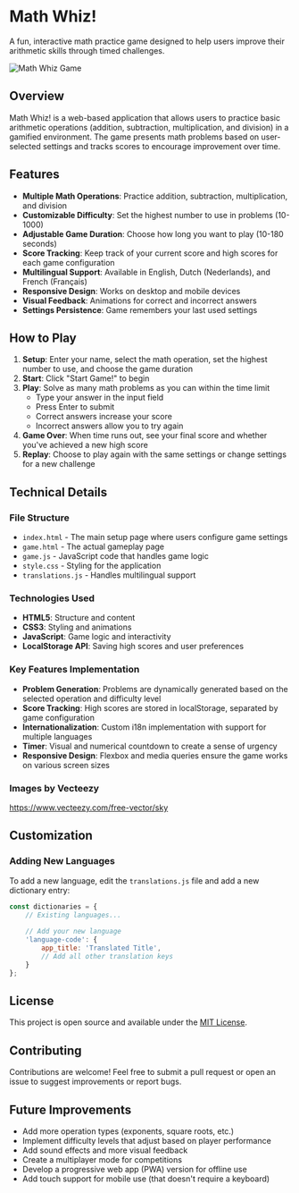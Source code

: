 # Math Whiz!

A fun, interactive math practice game designed to help users improve their arithmetic skills through timed challenges.

![Math Whiz Game](https://via.placeholder.com/800x400?text=Math+Whiz+Game)

## Overview

Math Whiz! is a web-based application that allows users to practice basic arithmetic operations (addition, subtraction, multiplication, and division) in a gamified environment. The game presents math problems based on user-selected settings and tracks scores to encourage improvement over time.

## Features

- **Multiple Math Operations**: Practice addition, subtraction, multiplication, and division
- **Customizable Difficulty**: Set the highest number to use in problems (10-1000)
- **Adjustable Game Duration**: Choose how long you want to play (10-180 seconds)
- **Score Tracking**: Keep track of your current score and high scores for each game configuration
- **Multilingual Support**: Available in English, Dutch (Nederlands), and French (Français)
- **Responsive Design**: Works on desktop and mobile devices
- **Visual Feedback**: Animations for correct and incorrect answers
- **Settings Persistence**: Game remembers your last used settings

## How to Play

1. **Setup**: Enter your name, select the math operation, set the highest number to use, and choose the game duration
2. **Start**: Click "Start Game!" to begin
3. **Play**: Solve as many math problems as you can within the time limit
   - Type your answer in the input field
   - Press Enter to submit
   - Correct answers increase your score
   - Incorrect answers allow you to try again
4. **Game Over**: When time runs out, see your final score and whether you've achieved a new high score
5. **Replay**: Choose to play again with the same settings or change settings for a new challenge

## Technical Details

### File Structure

- `index.html` - The main setup page where users configure game settings
- `game.html` - The actual gameplay page
- `game.js` - JavaScript code that handles game logic
- `style.css` - Styling for the application
- `translations.js` - Handles multilingual support

### Technologies Used

- **HTML5**: Structure and content
- **CSS3**: Styling and animations
- **JavaScript**: Game logic and interactivity
- **LocalStorage API**: Saving high scores and user preferences

### Key Features Implementation

- **Problem Generation**: Problems are dynamically generated based on the selected operation and difficulty level
- **Score Tracking**: High scores are stored in localStorage, separated by game configuration
- **Internationalization**: Custom i18n implementation with support for multiple languages
- **Timer**: Visual and numerical countdown to create a sense of urgency
- **Responsive Design**: Flexbox and media queries ensure the game works on various screen sizes

### Images by Vecteezy
https://www.vecteezy.com/free-vector/sky

## Customization

### Adding New Languages

To add a new language, edit the `translations.js` file and add a new dictionary entry:

```javascript
const dictionaries = {
    // Existing languages...
    
    // Add your new language
    'language-code': {
        app_title: 'Translated Title',
        // Add all other translation keys
    }
};
```

## License

This project is open source and available under the [MIT License](LICENSE).

## Contributing

Contributions are welcome! Feel free to submit a pull request or open an issue to suggest improvements or report bugs.

## Future Improvements

- Add more operation types (exponents, square roots, etc.)
- Implement difficulty levels that adjust based on player performance
- Add sound effects and more visual feedback
- Create a multiplayer mode for competitions
- Develop a progressive web app (PWA) version for offline use
- Add touch support for mobile use (that doesn't require a keyboard)